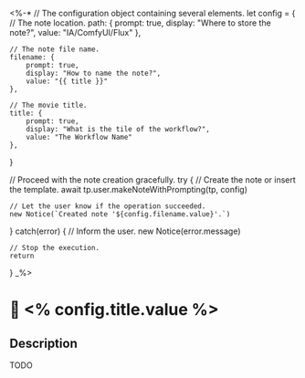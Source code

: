 <%-*
// The configuration object containing several elements.
let config = {
    // The note location.
    path: {
        prompt: true,
        display: "Where to store the note?",
        value: "IA/ComfyUI/Flux"
    },

    // The note file name.
    filename: {
        prompt: true,
        display: "How to name the note?",
        value: "{{ title }}"
    },

    // The movie title.
    title: {
        prompt: true,
        display: "What is the tile of the workflow?",
        value: "The Workflow Name"
    },


}

// Proceed with the note creation gracefully.
try {
    // Create the note or insert the template.
    await tp.user.makeNoteWithPrompting(tp, config)

    // Let the user know if the operation succeeded.
    new Notice(`Created note '${config.filename.value}'.`)
} catch(error) {
    // Inform the user.
    new Notice(error.message)

    // Stop the execution.
    return
}
_%>

# 🧠 <% config.title.value %>

## Description

TODO

